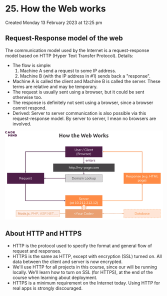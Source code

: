 # 25. How the Web works
Created Monday 13 February 2023 at 12:25 pm

## Request-Response model of the web
The communication model used by the Internet is a request-response model based on HTTP (Hyper Text Transfer Protocol). Details:
- The flow is simple:
	1. Machine A send a request to some IP address.
	2. Machine B (with the IP address in \#1) sends back a "response".
- Machine A is called the client and Machine B is called the server. These terms are relative and may be temporary.
- The request is usually sent using a browser, but it could be sent otherwise too. 
- The response is definitely not sent using a browser, since a browser cannot respond.
- Derived: Server to server communication is also possible via this request-response model. By server to server, I mean no browsers are involved.

![](../../../../assets/Pasted%20image%2020230213122540.png)


## About HTTP and HTTPS
- HTTP is the protocol used to specify the format and general flow of request and responses.
- HTTPS is the same as HTTP, except with encryption (SSL) turned on. All data between the client and server is now encrypted.
- We'll use HTTP for all projects in this course, since our will be running locally. We'll learn how to turn on SSL (for HTTPS), at the end of the course when learning about deployment.
- HTTPS is a minimum requirement on the Internet today. Using HTTP for real apps is strongly discouraged.